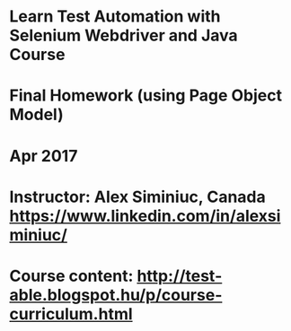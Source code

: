 # Learn Test Automation with Selenium Webdriver and Java Course
#
# Final Homework (using Page Object Model)
# Apr 2017
#
# Instructor: Alex Siminiuc, Canada https://www.linkedin.com/in/alexsiminiuc/
# Course content:  http://test-able.blogspot.hu/p/course-curriculum.html 
